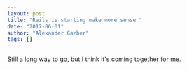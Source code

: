 ```yaml
---
layout: post
title: "Rails is starting make more sense "
date: "2017-06-01"
author: "Alexander Garber"
tags: []
---
```


Still a long way to go, but I think it's coming together for me.
